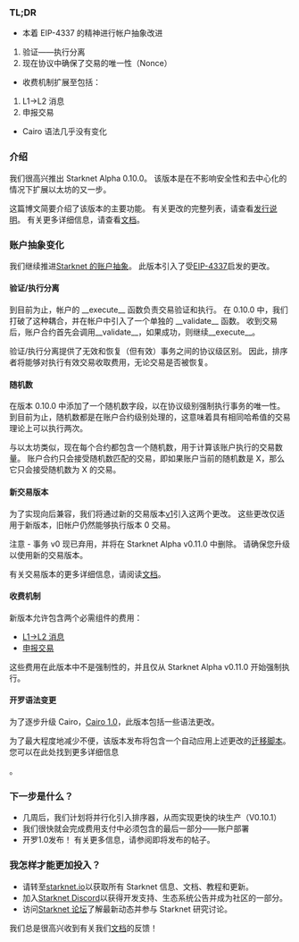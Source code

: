 ### TL;DR

* 本着 EIP-4337 的精神进行帐户抽象改进

1. 验证——执行分离
2. 现在协议中确保了交易的唯一性（Nonce）

* 收费机制扩展至包括：

1. L1→L2 消息
2. 申报交易

* Cairo 语法几乎没有变化

### 介绍

我们很高兴推出 Starknet Alpha 0.10.0。 该版本是在不影响安全性和去中心化的情况下扩展以太坊的又一步。

这篇博文简要介绍了该版本的主要功能。 有关更改的完整列表，请查看[发行说明](https://github.com/starkware-libs/cairo-lang/releases)。 有关更多详细信息，请查看[文档](https://docs.starknet.io/)。

### 账户抽象变化

我们继续推进[Starknet 的账户抽象](https://community.starknet.io/t/starknet-account-abstraction-model-part-1/781)。 此版本引入了受[EIP-4337](https://eips.ethereum.org/EIPS/eip-4337)启发的更改。

#### 验证/执行分离

到目前为止，帐户的 \_\_execute\_\_ 函数负责交易验证和执行。 在 0.10.0 中，我们打破了这种耦合，并在帐户中引入了一个单独的 \_\_validate\_\_ 函数。 收到交易后，账户合约首先会调用\_\_validate\_\_，如果成功，则继续\_\_execute\_\_。

验证/执行分离提供了无效和恢复（但有效）事务之间的协议级区别。 因此，排序者将能够对执行有效交易收取费用，无论交易是否被恢复。

#### 随机数

在版本 0.10.0 中添加了一个随机数字段，以在协议级别强制执行事务的唯一性。 到目前为止，随机数都是在账户合约级别处理的，这意味着具有相同哈希值的交易理论上可以执行两次。

与以太坊类似，现在每个合约都包含一个随机数，用于计算该账户执行的交易数量。 账户合约只会接受随机数匹配的交易，即如果账户当前的随机数是 X，那么它只会接受随机数为 X 的交易。

#### 新交易版本

为了实现向后兼容，我们将通过新的交易版本[v1](https://docs.starknet.io/docs/Blocks/transactions/#invoke-transaction-version-1%5C)引入这两个更改。 这些更改仅适用于新版本，旧帐户仍然能够执行版本 0 交易。

注意 - 事务 v0 现已弃用，并将在 Starknet Alpha v0.11.0 中删除。 请确保您升级以使用新的交易版本。

有关交易版本的更多详细信息，请阅读[文档](https://docs.starknet.io/docs/Blocks/transactions/#invoke-transaction-version-1%5C)。

#### 收费机制

新版本允许包含两个必需组件的费用：

* [L1→L2 消息](https://docs.starknet.io/docs/L1-L2%20Communication/messaging-mechanism#l1--l2-message-fees)
* [申报交易](https://docs.starknet.io/docs/Blocks/transactions#declare-transaction)

这些费用在此版本中不是强制性的，并且仅从 Starknet Alpha v0.11.0 开始强制执行。

#### 开罗语法变更

为了逐步升级 Cairo，[Cairo 1.0](https://www.youtube.com/watch?v=Ny4Rv6ztINU)，此版本包括一些语法更改。

为了最大程度地减少不便，该版本发布将包含一个自动应用上述更改的[迁移脚本](https://www.youtube.com/watch?v=kXs59zaQrsc)。 您可以在此处</a>找到更多详细信息

。</p> 



### 下一步是什么？

* 几周后，我们计划将并行化引入排序器，从而实现更快的块生产（V0.10.1）
* 我们很快就会完成费用支付中必须包含的最后一部分——账户部署
* 开罗1.0发布！ 有关更多信息，请参阅即将发布的帖子。



### 我怎样才能更加投入？

* 请转至[starknet.io](https://starknet.io/)以获取所有 Starknet 信息、文档、教程和更新。
* 加入[Starknet Discord](http://starknet.io/discord)以获得开发支持、生态系统公告并成为社区的一部分。
* 访问[Starknet 论坛](http://community.starknet.io/)了解最新动态并参与 Starknet 研究讨论。

我们总是很高兴收到有关我们[文档](https://docs.starknet.io/)的反馈！